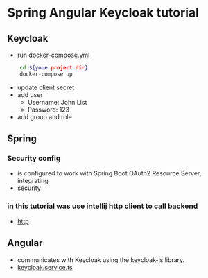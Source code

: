 # Spring Angular Keycloak tutorial

## Keycloak

* run [docker-compose.yml](docker%2Fdocker-compose.yml)

````bash
    cd ${youe project dir}
    docker-compose up 
````

* update client secret
* add user
    * Username: John List
    * Password: 123
* add group and role

## Spring

### Security config

* is configured to work with Spring Boot OAuth2 Resource Server, integrating
* [security](backend%2Fsrc%2Fmain%2Fjava%2Fcom%2Fbackend%2Fsecurity)

### in this tutorial was use intellij http client to call backend

* [http](backend%2Fhttp)

## Angular

* communicates with Keycloak using the keycloak-js library.
* [keycloak.service.ts](frontend%2Fsrc%2Fservices%2Fkeycloak%2Fkeycloak.service.ts)


